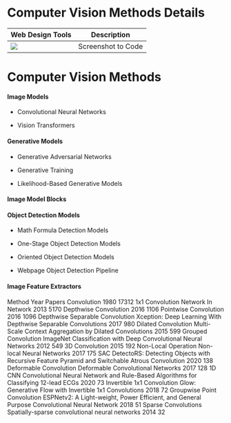 
# Computer Vision Methods Details



| Web Design Tools     | Description                   |
|--------------------|-------------------------------|
| <a href="https://screenshottocode.com/" target="_parent\"><img src="https://img.shields.io/badge/Screenshot to Code-blue"/></a> | Screenshot to Code |





# Computer Vision Methods

#### Image Models

- Convolutional Neural Networks
  
- Vision Transformers
  

#### Generative Models

- Generative Adversarial Networks

- Generative Training

- Likelihood-Based Generative Models


#### Image Model Blocks


#### Object Detection Models

- Math Formula Detection Models

- One-Stage Object Detection Models

- Oriented Object Detection Models

- Webpage Object Detection Pipeline


#### Image Feature Extractors

Method	Year	Papers
 Convolution
1980	17312
 1x1 Convolution
 Network In Network
2013	5170
 Depthwise Convolution
2016	1106
 Pointwise Convolution
2016	1096
 Depthwise Separable Convolution
 Xception: Deep Learning With Depthwise Separable Convolutions
2017	980
 Dilated Convolution
 Multi-Scale Context Aggregation by Dilated Convolutions
2015	599
 Grouped Convolution
 ImageNet Classification with Deep Convolutional Neural Networks
2012	549
 3D Convolution
2015	192
 Non-Local Operation
 Non-local Neural Networks
2017	175
 SAC
 DetectoRS: Detecting Objects with Recursive Feature Pyramid and Switchable Atrous Convolution
2020	138
 Deformable Convolution
 Deformable Convolutional Networks
2017	128
 1D CNN
 Convolutional Neural Network and Rule-Based Algorithms for Classifying 12-lead ECGs
2020	73
 Invertible 1x1 Convolution
 Glow: Generative Flow with Invertible 1x1 Convolutions
2018	72
 Groupwise Point Convolution
 ESPNetv2: A Light-weight, Power Efficient, and General Purpose Convolutional Neural Network
2018	51
 Sparse Convolutions
 Spatially-sparse convolutional neural networks
2014	32
 


#### 


#### 

#### 


#### 


#### 


#### 

#### 


#### 


#### 


#### 

